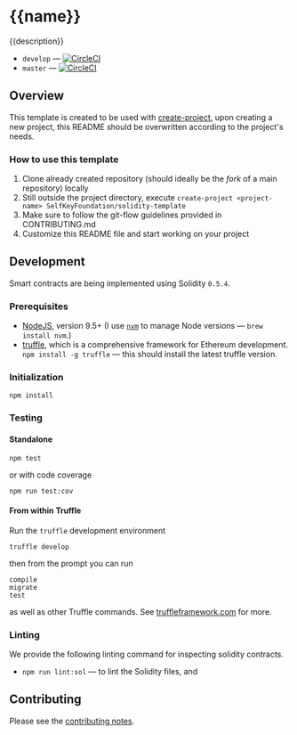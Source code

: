 # {{name}}

{{description}}

* `develop` — [![CircleCI]({{circleci-badge-develop-link}})]({{circleci-project-develop-link}})
* `master` — [![CircleCI]({{circleci-badge-master-link}})]({{circleci-project-master-link}})

## Overview

This template is created to be used with [create-project](https://github.com/mafintosh/create-project), upon creating a new project, this README should be overwritten according to the project's needs.

### How to use this template

1. Clone already created repository (should ideally be the *fork* of a main repository) locally
2. Still outside the project directory, execute `create-project <project-name> SelfKeyFoundation/solidity-template`
3. Make sure to follow the git-flow guidelines provided in CONTRIBUTING.md
4. Customize this README file and start working on your project

## Development

Smart contracts are being implemented using Solidity `0.5.4`.

### Prerequisites

* [NodeJS](htps://nodejs.org), version 9.5+ (I use [`nvm`](https://github.com/creationix/nvm) to manage Node versions — `brew install nvm`.)
* [truffle](http://truffleframework.com/), which is a comprehensive framework for Ethereum development. `npm install -g truffle` — this should install the latest truffle version.

### Initialization

    npm install

### Testing

#### Standalone

    npm test

or with code coverage

    npm run test:cov

#### From within Truffle

Run the `truffle` development environment

    truffle develop

then from the prompt you can run

    compile
    migrate
    test

as well as other Truffle commands. See [truffleframework.com](http://truffleframework.com) for more.

### Linting

We provide the following linting command for inspecting solidity contracts.

* `npm run lint:sol` — to lint the Solidity files, and

## Contributing

Please see the [contributing notes](CONTRIBUTING.md).
